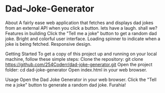 # Dad-Joke-Generator
 About
 A fairly ease web application that fetches and displays dad jokes from an external API when you click a button. lets  have a laugh. shall we?
 Features in building
    Click the "Tell me a joke" button to get a random dad joke.
    Bright and colorful user interface.
    Loading spinner to indicate when a joke is being fetched.
    Responsive design.

Getting Started
   To get a copy of this project up and running on your local machine, follow these simple steps:
   Clone the repository: git clone https://github.com/254Coderr/dad-joke-generator.git
   Open the project folder: cd dad-joke-generator
   Open index.html in your web browser.

Usage
  Open the Dad Joke Generator in your web browser.
  Click the "Tell me a joke" button to generate a random dad joke.
  Furahia!


